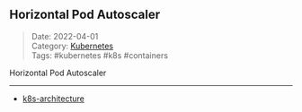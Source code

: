  ## Horizontal Pod Autoscaler
 
>Date: 2022-04-01  
>Category: [Kubernetes](links/00Kubernetes.md)  
>Tags: #kubernetes #k8s #containers   

Horizontal Pod Autoscaler

---
- [k8s-architecture](notes/k8s-architecture.md)